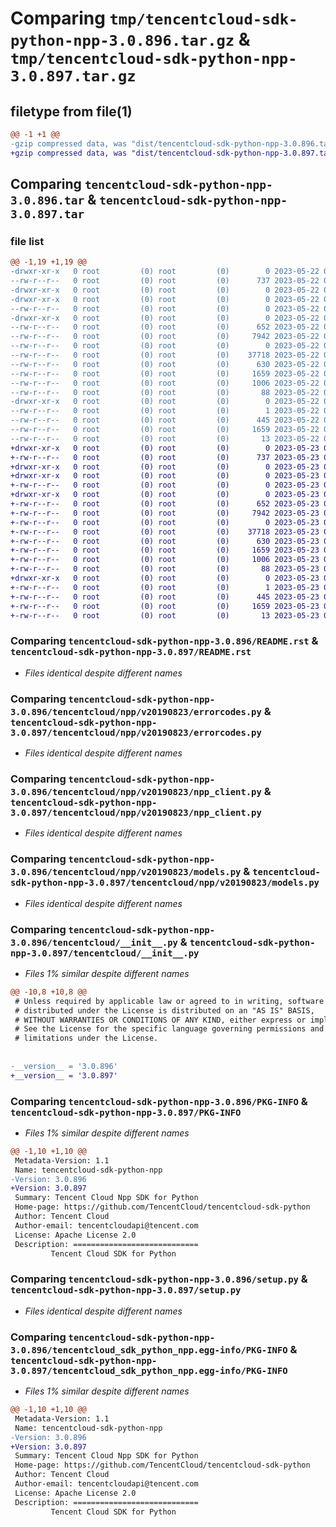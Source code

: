 # Comparing `tmp/tencentcloud-sdk-python-npp-3.0.896.tar.gz` & `tmp/tencentcloud-sdk-python-npp-3.0.897.tar.gz`

## filetype from file(1)

```diff
@@ -1 +1 @@
-gzip compressed data, was "dist/tencentcloud-sdk-python-npp-3.0.896.tar", last modified: Mon May 22 00:28:38 2023, max compression
+gzip compressed data, was "dist/tencentcloud-sdk-python-npp-3.0.897.tar", last modified: Tue May 23 02:27:50 2023, max compression
```

## Comparing `tencentcloud-sdk-python-npp-3.0.896.tar` & `tencentcloud-sdk-python-npp-3.0.897.tar`

### file list

```diff
@@ -1,19 +1,19 @@
-drwxr-xr-x   0 root         (0) root         (0)        0 2023-05-22 00:28:38.000000 tencentcloud-sdk-python-npp-3.0.896/
--rw-r--r--   0 root         (0) root         (0)      737 2023-05-22 00:28:38.000000 tencentcloud-sdk-python-npp-3.0.896/README.rst
-drwxr-xr-x   0 root         (0) root         (0)        0 2023-05-22 00:28:38.000000 tencentcloud-sdk-python-npp-3.0.896/tencentcloud/
-drwxr-xr-x   0 root         (0) root         (0)        0 2023-05-22 00:28:38.000000 tencentcloud-sdk-python-npp-3.0.896/tencentcloud/npp/
--rw-r--r--   0 root         (0) root         (0)        0 2023-05-22 00:28:38.000000 tencentcloud-sdk-python-npp-3.0.896/tencentcloud/npp/__init__.py
-drwxr-xr-x   0 root         (0) root         (0)        0 2023-05-22 00:28:38.000000 tencentcloud-sdk-python-npp-3.0.896/tencentcloud/npp/v20190823/
--rw-r--r--   0 root         (0) root         (0)      652 2023-05-22 00:28:38.000000 tencentcloud-sdk-python-npp-3.0.896/tencentcloud/npp/v20190823/errorcodes.py
--rw-r--r--   0 root         (0) root         (0)     7942 2023-05-22 00:28:38.000000 tencentcloud-sdk-python-npp-3.0.896/tencentcloud/npp/v20190823/npp_client.py
--rw-r--r--   0 root         (0) root         (0)        0 2023-05-22 00:28:38.000000 tencentcloud-sdk-python-npp-3.0.896/tencentcloud/npp/v20190823/__init__.py
--rw-r--r--   0 root         (0) root         (0)    37718 2023-05-22 00:28:38.000000 tencentcloud-sdk-python-npp-3.0.896/tencentcloud/npp/v20190823/models.py
--rw-r--r--   0 root         (0) root         (0)      630 2023-05-22 00:28:38.000000 tencentcloud-sdk-python-npp-3.0.896/tencentcloud/__init__.py
--rw-r--r--   0 root         (0) root         (0)     1659 2023-05-22 00:28:38.000000 tencentcloud-sdk-python-npp-3.0.896/PKG-INFO
--rw-r--r--   0 root         (0) root         (0)     1006 2023-05-22 00:28:38.000000 tencentcloud-sdk-python-npp-3.0.896/setup.py
--rw-r--r--   0 root         (0) root         (0)       88 2023-05-22 00:28:38.000000 tencentcloud-sdk-python-npp-3.0.896/setup.cfg
-drwxr-xr-x   0 root         (0) root         (0)        0 2023-05-22 00:28:38.000000 tencentcloud-sdk-python-npp-3.0.896/tencentcloud_sdk_python_npp.egg-info/
--rw-r--r--   0 root         (0) root         (0)        1 2023-05-22 00:28:38.000000 tencentcloud-sdk-python-npp-3.0.896/tencentcloud_sdk_python_npp.egg-info/dependency_links.txt
--rw-r--r--   0 root         (0) root         (0)      445 2023-05-22 00:28:38.000000 tencentcloud-sdk-python-npp-3.0.896/tencentcloud_sdk_python_npp.egg-info/SOURCES.txt
--rw-r--r--   0 root         (0) root         (0)     1659 2023-05-22 00:28:38.000000 tencentcloud-sdk-python-npp-3.0.896/tencentcloud_sdk_python_npp.egg-info/PKG-INFO
--rw-r--r--   0 root         (0) root         (0)       13 2023-05-22 00:28:38.000000 tencentcloud-sdk-python-npp-3.0.896/tencentcloud_sdk_python_npp.egg-info/top_level.txt
+drwxr-xr-x   0 root         (0) root         (0)        0 2023-05-23 02:27:50.000000 tencentcloud-sdk-python-npp-3.0.897/
+-rw-r--r--   0 root         (0) root         (0)      737 2023-05-23 02:27:50.000000 tencentcloud-sdk-python-npp-3.0.897/README.rst
+drwxr-xr-x   0 root         (0) root         (0)        0 2023-05-23 02:27:50.000000 tencentcloud-sdk-python-npp-3.0.897/tencentcloud/
+drwxr-xr-x   0 root         (0) root         (0)        0 2023-05-23 02:27:50.000000 tencentcloud-sdk-python-npp-3.0.897/tencentcloud/npp/
+-rw-r--r--   0 root         (0) root         (0)        0 2023-05-23 02:27:50.000000 tencentcloud-sdk-python-npp-3.0.897/tencentcloud/npp/__init__.py
+drwxr-xr-x   0 root         (0) root         (0)        0 2023-05-23 02:27:50.000000 tencentcloud-sdk-python-npp-3.0.897/tencentcloud/npp/v20190823/
+-rw-r--r--   0 root         (0) root         (0)      652 2023-05-23 02:27:50.000000 tencentcloud-sdk-python-npp-3.0.897/tencentcloud/npp/v20190823/errorcodes.py
+-rw-r--r--   0 root         (0) root         (0)     7942 2023-05-23 02:27:50.000000 tencentcloud-sdk-python-npp-3.0.897/tencentcloud/npp/v20190823/npp_client.py
+-rw-r--r--   0 root         (0) root         (0)        0 2023-05-23 02:27:50.000000 tencentcloud-sdk-python-npp-3.0.897/tencentcloud/npp/v20190823/__init__.py
+-rw-r--r--   0 root         (0) root         (0)    37718 2023-05-23 02:27:50.000000 tencentcloud-sdk-python-npp-3.0.897/tencentcloud/npp/v20190823/models.py
+-rw-r--r--   0 root         (0) root         (0)      630 2023-05-23 02:27:50.000000 tencentcloud-sdk-python-npp-3.0.897/tencentcloud/__init__.py
+-rw-r--r--   0 root         (0) root         (0)     1659 2023-05-23 02:27:50.000000 tencentcloud-sdk-python-npp-3.0.897/PKG-INFO
+-rw-r--r--   0 root         (0) root         (0)     1006 2023-05-23 02:27:50.000000 tencentcloud-sdk-python-npp-3.0.897/setup.py
+-rw-r--r--   0 root         (0) root         (0)       88 2023-05-23 02:27:50.000000 tencentcloud-sdk-python-npp-3.0.897/setup.cfg
+drwxr-xr-x   0 root         (0) root         (0)        0 2023-05-23 02:27:50.000000 tencentcloud-sdk-python-npp-3.0.897/tencentcloud_sdk_python_npp.egg-info/
+-rw-r--r--   0 root         (0) root         (0)        1 2023-05-23 02:27:50.000000 tencentcloud-sdk-python-npp-3.0.897/tencentcloud_sdk_python_npp.egg-info/dependency_links.txt
+-rw-r--r--   0 root         (0) root         (0)      445 2023-05-23 02:27:50.000000 tencentcloud-sdk-python-npp-3.0.897/tencentcloud_sdk_python_npp.egg-info/SOURCES.txt
+-rw-r--r--   0 root         (0) root         (0)     1659 2023-05-23 02:27:50.000000 tencentcloud-sdk-python-npp-3.0.897/tencentcloud_sdk_python_npp.egg-info/PKG-INFO
+-rw-r--r--   0 root         (0) root         (0)       13 2023-05-23 02:27:50.000000 tencentcloud-sdk-python-npp-3.0.897/tencentcloud_sdk_python_npp.egg-info/top_level.txt
```

### Comparing `tencentcloud-sdk-python-npp-3.0.896/README.rst` & `tencentcloud-sdk-python-npp-3.0.897/README.rst`

 * *Files identical despite different names*

### Comparing `tencentcloud-sdk-python-npp-3.0.896/tencentcloud/npp/v20190823/errorcodes.py` & `tencentcloud-sdk-python-npp-3.0.897/tencentcloud/npp/v20190823/errorcodes.py`

 * *Files identical despite different names*

### Comparing `tencentcloud-sdk-python-npp-3.0.896/tencentcloud/npp/v20190823/npp_client.py` & `tencentcloud-sdk-python-npp-3.0.897/tencentcloud/npp/v20190823/npp_client.py`

 * *Files identical despite different names*

### Comparing `tencentcloud-sdk-python-npp-3.0.896/tencentcloud/npp/v20190823/models.py` & `tencentcloud-sdk-python-npp-3.0.897/tencentcloud/npp/v20190823/models.py`

 * *Files identical despite different names*

### Comparing `tencentcloud-sdk-python-npp-3.0.896/tencentcloud/__init__.py` & `tencentcloud-sdk-python-npp-3.0.897/tencentcloud/__init__.py`

 * *Files 1% similar despite different names*

```diff
@@ -10,8 +10,8 @@
 # Unless required by applicable law or agreed to in writing, software
 # distributed under the License is distributed on an "AS IS" BASIS,
 # WITHOUT WARRANTIES OR CONDITIONS OF ANY KIND, either express or implied.
 # See the License for the specific language governing permissions and
 # limitations under the License.
 
 
-__version__ = '3.0.896'
+__version__ = '3.0.897'
```

### Comparing `tencentcloud-sdk-python-npp-3.0.896/PKG-INFO` & `tencentcloud-sdk-python-npp-3.0.897/PKG-INFO`

 * *Files 1% similar despite different names*

```diff
@@ -1,10 +1,10 @@
 Metadata-Version: 1.1
 Name: tencentcloud-sdk-python-npp
-Version: 3.0.896
+Version: 3.0.897
 Summary: Tencent Cloud Npp SDK for Python
 Home-page: https://github.com/TencentCloud/tencentcloud-sdk-python
 Author: Tencent Cloud
 Author-email: tencentcloudapi@tencent.com
 License: Apache License 2.0
 Description: ============================
         Tencent Cloud SDK for Python
```

### Comparing `tencentcloud-sdk-python-npp-3.0.896/setup.py` & `tencentcloud-sdk-python-npp-3.0.897/setup.py`

 * *Files identical despite different names*

### Comparing `tencentcloud-sdk-python-npp-3.0.896/tencentcloud_sdk_python_npp.egg-info/PKG-INFO` & `tencentcloud-sdk-python-npp-3.0.897/tencentcloud_sdk_python_npp.egg-info/PKG-INFO`

 * *Files 1% similar despite different names*

```diff
@@ -1,10 +1,10 @@
 Metadata-Version: 1.1
 Name: tencentcloud-sdk-python-npp
-Version: 3.0.896
+Version: 3.0.897
 Summary: Tencent Cloud Npp SDK for Python
 Home-page: https://github.com/TencentCloud/tencentcloud-sdk-python
 Author: Tencent Cloud
 Author-email: tencentcloudapi@tencent.com
 License: Apache License 2.0
 Description: ============================
         Tencent Cloud SDK for Python
```

